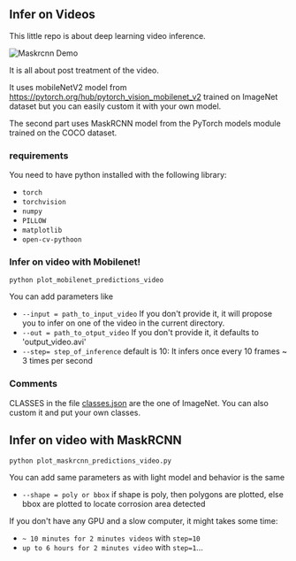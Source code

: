 ## Infer on Videos 

This little repo is about deep learning video inference. 

![Maskrcnn Demo](demo.gif)

It is all about post treatment of the video. 

It uses mobileNetV2 model from https://pytorch.org/hub/pytorch_vision_mobilenet_v2 trained on ImageNet dataset but you can easily custom it with your own model.

The second part uses MaskRCNN model from the PyTorch models module trained on the COCO dataset.

### requirements
You need to have python installed with the following library:
- `torch`
- `torchvision`
- `numpy`
- `PILLOW`
- `matplotlib`
- `open-cv-pythoon`

### Infer on video with Mobilenet!

```
python plot_mobilenet_predictions_video
```

You can add parameters like 
- `--input = path_to_input_video` If you don't provide it, it will propose you to infer on one of the video in the current directory.
- `--out = path_to_otput_video` If you don't provide it, it defaults to 'output_video.avi'
- `--step= step_of_inference` default is 10: It infers once every 10 frames ~ 3 times per second

### Comments
CLASSES in the file [classes.json](classes.json) are the one of ImageNet. You can also custom it and put your own classes.

## Infer on video with MaskRCNN

```
python plot_maskrcnn_predictions_video.py
```
You can add same parameters as with light model and behavior is the same
- `--shape = poly or bbox` if shape is poly, then polygons are plotted, else bbox are plotted to locate corrosion area detected

If you don't have any GPU and a slow computer, it might takes some time: 
- `~ 10 minutes for 2 minutes videos` with `step=10` 
 - `up to 6 hours for 2 minutes video` with `step=1`...  


